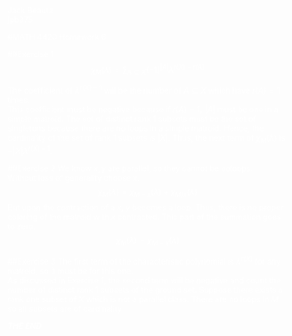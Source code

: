 <font color = white>

Jack Beautz  
jpb375  

#MATH 4420 Homework 6

##Exercise 1
$$\chi_M (\lambda) = \sum_{A\subseteq X} (-1)^{|A|}\lambda^{r(X)-r(A)}$$

The coefficient of $\lambda^{r(X)-1}$ will be the number of $A\subseteq X$ which have $r(A)=1$ times.  
This coefficient must be negative because if $r(A)=1$, $|A|$ must be one in a simple matroid.
The set of distinct rank 1 subsets must be the set of singletons because there are no loops in a simple matroid. Hence, the cardinality of the set of rank 1 subsets is $|X|$. Thus, the next term of $\chi_M(\lambda)$ is $-|X|\lambda^{r(X)-1}$.  


##Exercise 2
We know $x,y$ are parallel, so they cannot be coloops.  
Without loss of generality choose $x$.
$$\chi_M(\lambda)=\chi_{M-x}(\lambda)+\chi_{M/x}(\lambda)$$
But upon the contraction of a $x$, $y$ becomes a loop. Thus, there is no proper coloring of the matroid with $x$ contracted. This part of the summation goes to zero.  
$$\chi_M(\lambda)=\chi_{M-x}(\lambda)$$

##Exercise 3
The first term of the characteristic polynomial is $\lambda^{r(X)}$ for any matroid, so it must be for this one.  
As discussed in Exercise 1, the second term will be negative and count the number of distinct rank 1 subsets of the ground set. Suppose there exists a rank one subset of $X$ which is not a parallel class. There are no loops in $M$ so all subsets are of cardinality 







***THE END***
